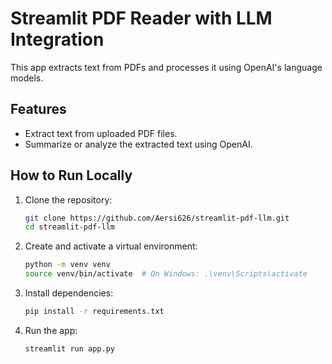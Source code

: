 # Streamlit PDF Reader with LLM Integration

This app extracts text from PDFs and processes it using OpenAI's language models.

## Features
- Extract text from uploaded PDF files.
- Summarize or analyze the extracted text using OpenAI.

## How to Run Locally
1. Clone the repository:
   ```bash
   git clone https://github.com/Aersi626/streamlit-pdf-llm.git
   cd streamlit-pdf-llm

2. Create and activate a virtual environment:
    ```bash
    python -m venv venv
    source venv/bin/activate  # On Windows: .\venv\Scripts\activate

3. Install dependencies:
    ```bash
    pip install -r requirements.txt

4. Run the app:
    ```bash
    streamlit run app.py